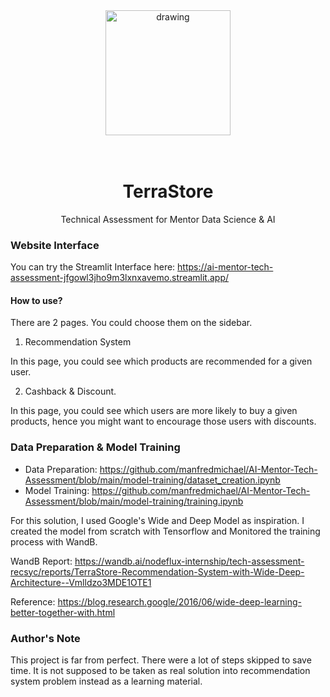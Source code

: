 

<div align="center">
<img src="https://scontent.fcgk42-1.fna.fbcdn.net/v/t39.30808-1/327178808_710452637414345_956158677198095703_n.png?stp=dst-png_p120x120&_nc_cat=110&ccb=1-7&_nc_sid=4da83f&_nc_ohc=WwFbJYYHLy8AX-WiVM7&_nc_ht=scontent.fcgk42-1.fna&oh=00_AfDWUTAd61a2aqNbW4jkge86mdX40bxJXmfoqJrT896fSQ&oe=65EAB7EC" alt="drawing" width="200"/>
  
<br/>
<br/>
<br/>

# TerraStore
Technical Assessment for Mentor Data Science & AI
</div>

### Website Interface

You can try the Streamlit Interface here: https://ai-mentor-tech-assessment-jfgowl3jho9m3lxnxavemo.streamlit.app/

#### How to use?

There are 2 pages. You could choose them on the sidebar.

1. Recommendation System

In this page, you could see which products are recommended for a given user.

2. Cashback & Discount.

In this page, you could see which users are more likely to buy a given products, hence you might want to encourage those users with discounts.

### Data Preparation & Model Training

* Data Preparation: https://github.com/manfredmichael/AI-Mentor-Tech-Assessment/blob/main/model-training/dataset_creation.ipynb
* Model Training: https://github.com/manfredmichael/AI-Mentor-Tech-Assessment/blob/main/model-training/training.ipynb

For this solution, I used Google's Wide and Deep Model as inspiration. I created the model from scratch with Tensorflow and Monitored the training process with WandB.

WandB Report: https://wandb.ai/nodeflux-internship/tech-assessment-recsyc/reports/TerraStore-Recommendation-System-with-Wide-Deep-Architecture--Vmlldzo3MDE1OTE1

Reference: https://blog.research.google/2016/06/wide-deep-learning-better-together-with.html

### Author's Note

This project is far from perfect. There were a lot of steps skipped to save time. It is not supposed to be taken as real solution into recommendation system problem instead as a learning material.


